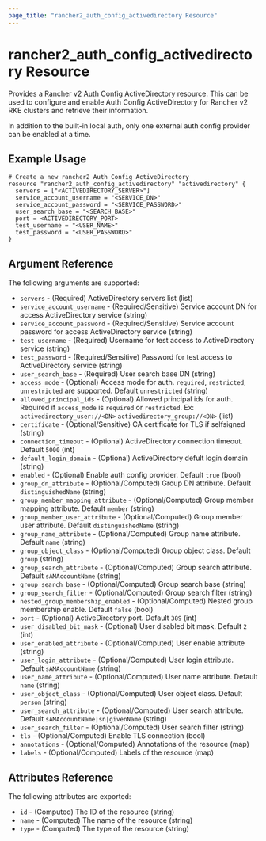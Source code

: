 ```yaml
---
page_title: "rancher2_auth_config_activedirectory Resource"
---
```


# rancher2\_auth\_config\_activedirectory Resource

Provides a Rancher v2 Auth Config ActiveDirectory resource. This can be used to configure and enable Auth Config ActiveDirectory for Rancher v2 RKE clusters and retrieve their information.

In addition to the built-in local auth, only one external auth config provider can be enabled at a time.

## Example Usage

```hcl
# Create a new rancher2 Auth Config ActiveDirectory
resource "rancher2_auth_config_activedirectory" "activedirectory" {
  servers = ["<ACTIVEDIRECTORY_SERVER>"]
  service_account_username = "<SERVICE_DN>"
  service_account_password = "<SERVICE_PASSWORD>"
  user_search_base = "<SEARCH_BASE>"
  port = <ACTIVEDIRECTORY_PORT>
  test_username = "<USER_NAME>"
  test_password = "<USER_PASSWORD>"
}
```

## Argument Reference

The following arguments are supported:

* `servers` - (Required) ActiveDirectory servers list (list)
* `service_account_username` - (Required/Sensitive) Service account DN for access ActiveDirectory service (string)
* `service_account_password` - (Required/Sensitive) Service account password for access ActiveDirectory service (string)
* `test_username` - (Required) Username for test access to ActiveDirectory service (string)
* `test_password` - (Required/Sensitive) Password for test access to ActiveDirectory service (string)
* `user_search_base` - (Required) User search base DN (string)
* `access_mode` - (Optional) Access mode for auth. `required`, `restricted`, `unrestricted` are supported. Default `unrestricted` (string)
* `allowed_principal_ids` - (Optional) Allowed principal ids for auth. Required if `access_mode` is `required` or `restricted`. Ex: `activedirectory_user://<DN>`  `activedirectory_group://<DN>` (list)
* `certificate` - (Optional/Sensitive) CA certificate for TLS if selfsigned (string)
* `connection_timeout` - (Optional) ActiveDirectory connection timeout. Default `5000` (int)
* `default_login_domain` - (Optional) ActiveDirectory defult login domain (string)
* `enabled` - (Optional) Enable auth config provider. Default `true` (bool)
* `group_dn_attribute` - (Optional/Computed) Group DN attribute. Default `distinguishedName` (string)
* `group_member_mapping_attribute` - (Optional/Computed) Group member mapping attribute. Default `member` (string)
* `group_member_user_attribute` - (Optional/Computed) Group member user attribute. Default `distinguishedName` (string)
* `group_name_attribute` - (Optional/Computed) Group name attribute. Default `name` (string)
* `group_object_class` - (Optional/Computed) Group object class. Default `group` (string)
* `group_search_attribute` - (Optional/Computed) Group search attribute. Default `sAMAccountName` (string)
* `group_search_base` - (Optional/Computed) Group search base (string)
* `group_search_filter` - (Optional/Computed) Group search filter (string)
* `nested_group_membership_enabled` - (Optional/Computed) Nested group membership enable. Default `false` (bool)
* `port` - (Optional) ActiveDirectory port. Default `389` (int)
* `user_disabled_bit_mask` - (Optional) User disabled bit mask. Default `2` (int)
* `user_enabled_attribute` - (Optional/Computed) User enable attribute (string)
* `user_login_attribute` - (Optional/Computed) User login attribute. Default `sAMAccountName` (string)
* `user_name_attribute` - (Optional/Computed) User name attribute. Default `name` (string)
* `user_object_class` - (Optional/Computed) User object class. Default `person` (string)
* `user_search_attribute` - (Optional/Computed) User search attribute. Default `sAMAccountName|sn|givenName` (string)
* `user_search_filter` - (Optional/Computed) User search filter (string)
* `tls` - (Optional/Computed) Enable TLS connection (bool)
* `annotations` - (Optional/Computed) Annotations of the resource (map)
* `labels` - (Optional/Computed) Labels of the resource (map)


## Attributes Reference

The following attributes are exported:

* `id` - (Computed) The ID of the resource (string)
* `name` - (Computed) The name of the resource (string)
* `type` - (Computed) The type of the resource (string)
